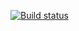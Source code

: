 [![Build status](https://ci.appveyor.com/api/projects/status/vdk241syvidwh8md?svg=true)](https://ci.appveyor.com/project/AnastasiyaRiabova/api2)